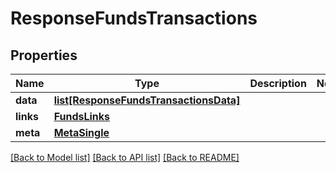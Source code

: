 # ResponseFundsTransactions

## Properties
Name | Type | Description | Notes
------------ | ------------- | ------------- | -------------
**data** | [**list[ResponseFundsTransactionsData]**](ResponseFundsTransactionsData.md) |  | 
**links** | [**FundsLinks**](FundsLinks.md) |  | 
**meta** | [**MetaSingle**](MetaSingle.md) |  | 

[[Back to Model list]](../README.md#documentation-for-models) [[Back to API list]](../README.md#documentation-for-api-endpoints) [[Back to README]](../README.md)

